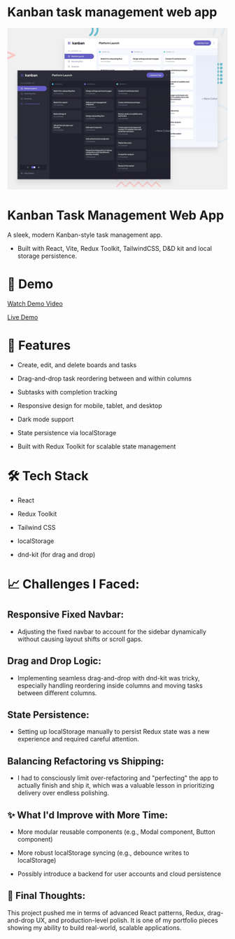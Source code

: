 # Kanban task management web app

![Design preview for the Kanban task management web app coding challenge](./preview.jpg)

# Kanban Task Management Web App
A sleek, modern Kanban-style task management app.

- Built with React, Vite, Redux Toolkit, TailwindCSS, D&D kit and local storage persistence.



# 🎥 Demo

[Watch Demo Video](https://www.youtube.com/watch?v=-LibJo0d8SU)

[Live Demo](https://kanban-task-management-web-jj17mkiis-luqmans-projects-7b715df5.vercel.app
) 

# 🚀 Features

- Create, edit, and delete boards and tasks

- Drag-and-drop task reordering between and within columns

- Subtasks with completion tracking

- Responsive design for mobile, tablet, and desktop

- Dark mode support

- State persistence via localStorage

- Built with Redux Toolkit for scalable state management

# 🛠️ Tech Stack

- React

- Redux Toolkit

- Tailwind CSS

- localStorage

- dnd-kit (for drag and drop)

# 📈 Challenges I Faced:

## Responsive Fixed Navbar:

- Adjusting the fixed navbar to account for the sidebar dynamically without causing layout shifts or scroll gaps.

## Drag and Drop Logic:

- Implementing seamless drag-and-drop with dnd-kit was tricky, especially handling reordering inside columns and moving tasks between different columns. 

## State Persistence:

- Setting up localStorage manually to persist Redux state was a new experience and required careful attention.

## Balancing Refactoring vs Shipping:

- I had to consciously limit over-refactoring and "perfecting" the app to actually finish and ship it, which was a valuable lesson in prioritizing delivery over endless polishing.

## ✨ What I'd Improve with More Time:

- More modular reusable components (e.g., Modal component, Button component)

- More robust localStorage syncing (e.g., debounce writes to localStorage)

- Possibly introduce a backend for user accounts and cloud persistence

## 🧠 Final Thoughts:

This project pushed me in terms of advanced React patterns, Redux, drag-and-drop UX, and production-level polish.
It is one of my portfolio pieces showing my ability to build real-world, scalable applications.

